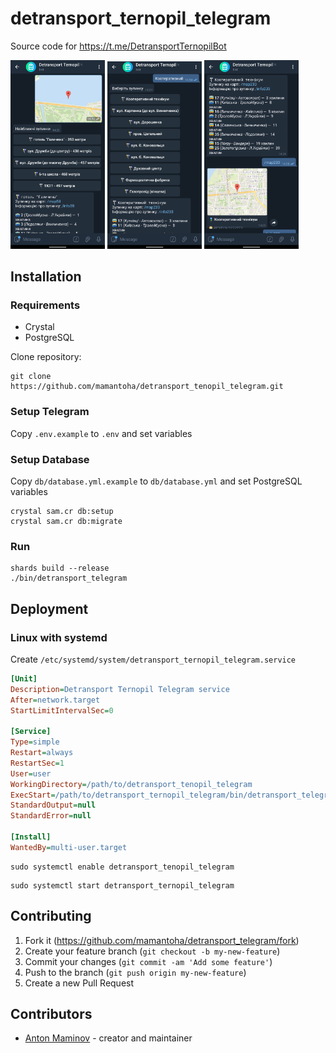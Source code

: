 # detransport_ternopil_telegram

Source code for <https://t.me/DetransportTernopilBot>

<p>
  <img src="https://github.com/mamantoha/detransport_ternopil_telegram/blob/master/screenshots/1.png?raw=true" width="30%" />
  <img src="https://github.com/mamantoha/detransport_ternopil_telegram/blob/master/screenshots/2.png?raw=true" width="30%" />
  <img src="https://github.com/mamantoha/detransport_ternopil_telegram/blob/master/screenshots/3.png?raw=true" width="30%" />
</p>

## Installation

### Requirements

- Crystal
- PostgreSQL

Clone repository:

```console
git clone https://github.com/mamantoha/detransport_tenopil_telegram.git
```

### Setup Telegram

Copy `.env.example` to `.env` and set variables

### Setup Database

Copy `db/database.yml.example` to `db/database.yml` and set PostgreSQL variables

```console
crystal sam.cr db:setup
crystal sam.cr db:migrate
```

### Run

```console
shards build --release
./bin/detransport_telegram
```

## Deployment

### Linux with systemd

Create `/etc/systemd/system/detransport_ternopil_telegram.service`

```ini
[Unit]
Description=Detransport Ternopil Telegram service
After=network.target
StartLimitIntervalSec=0

[Service]
Type=simple
Restart=always
RestartSec=1
User=user
WorkingDirectory=/path/to/detransport_tenopil_telegram
ExecStart=/path/to/detransport_ternopil_telegram/bin/detransport_telegram &>/dev/null &
StandardOutput=null
StandardError=null

[Install]
WantedBy=multi-user.target
```

```console
sudo systemctl enable detransport_tenopil_telegram
```

```console
sudo systemctl start detransport_ternopil_telegram
```

## Contributing

1. Fork it (<https://github.com/mamantoha/detransport_telegram/fork>)
2. Create your feature branch (`git checkout -b my-new-feature`)
3. Commit your changes (`git commit -am 'Add some feature'`)
4. Push to the branch (`git push origin my-new-feature`)
5. Create a new Pull Request

## Contributors

- [Anton Maminov](https://github.com/mamantoha) - creator and maintainer
